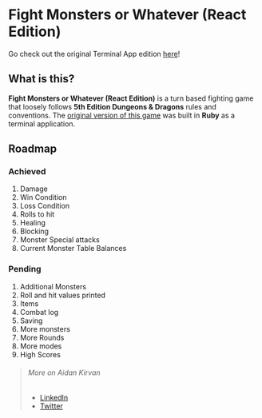 # Fight Monsters or Whatever (React Edition)

Go check out the original Terminal App edition [here](https://github.com/teraglin/Fight-Monsters-or-Whatever)!

## What is this?
**Fight Monsters or Whatever (React Edition)** is a turn based fighting game that loosely follows **5th Edition Dungeons & Dragons** rules and conventions. The [original version of this game](https://github.com/teraglin/Fight-Monsters-or-Whatever) was built in **Ruby** as a terminal application.

## Roadmap

### Achieved
1. Damage
1. Win Condition
1. Loss Condition
1. Rolls to hit
1. Healing
1. Blocking
1. Monster Special attacks
1. Current Monster Table Balances

### Pending
1. Additional Monsters
1. Roll and hit values printed
1. Items
1. Combat log
1. Saving
1. More monsters
1. More Rounds
1. More modes
1. High Scores

> ###### More on Aidan Kirvan
> - [LinkedIn](https://www.linkedin.com/in/aidan-kirvan-376b0a1ba/)
> - [Twitter](https://twitter.com/kakaposaur)